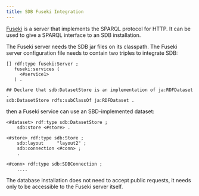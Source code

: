 ```yaml
---
title: SDB Fuseki Integration
---
```


[Fuseki](../fuseki2/index.html) is a server
that implements the SPARQL protocol for HTTP. It can be used to
give a SPARQL interface to an SDB installation.

The Fuseki server needs the SDB jar files on its classpath. The
Fuseki server configuration file needs to contain two triples to integrate
SDB:

    [] rdf:type fuseki:Server ;
       fuseki:services (
         <#service1>
       ) .

    ## Declare that sdb:DatasetStore is an implementation of ja:RDFDataset .
    sdb:DatasetStore rdfs:subClassOf ja:RDFDataset .

then a Fuseki service can use an SBD-implemented dataset:

    <#dataset> rdf:type sdb:DatasetStore ;
        sdb:store <#store> .

    <#store> rdf:type sdb:Store ;
        sdb:layout     "layout2" ;
        sdb:connection <#conn> ;
        .

    <#conn> rdf:type sdb:SDBConnection ;
        ....

The database installation does not need to accept public requests,
it needs only to be accessible to the Fuseki server itself.



